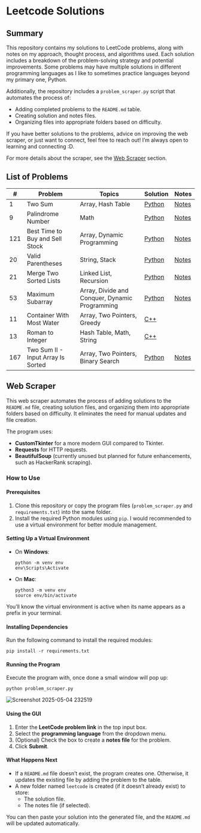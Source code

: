 # Leetcode Solutions

## Summary

This repository contains my solutions to LeetCode problems, along with notes on my approach, thought process, and algorithms used. Each solution includes a breakdown of the problem-solving strategy and potential improvements. Some problems may have multiple solutions in different programming languages as I like to sometimes practice languages beyond my primary one, Python.

Additionally, the repository includes a `problem_scraper.py` script that automates the process of:
- Adding completed problems to the `README.md` table.
- Creating solution and notes files.
- Organizing files into appropriate folders based on difficulty.

If you have better solutions to the problems, advice on improving the web scraper, or just want to connect, feel free to reach out! I’m always open to learning and connecting :D.

For more details about the scraper, see the [Web Scraper](#web-scraper) section.

## List of Problems

| # | Problem | Topics | Solution | Notes |
| ----------- | ------ | -------- | -------------- | -------------- |
| 1 | Two Sum | Array, Hash Table | [Python](https://github.com/adian-acosta/LeetCode-Solutions/tree/main/leetcode/easy/two_sum.py) | [Notes](https://github.com/adian-acosta/LeetCode-Solutions/tree/main/leetcode/easy/two_sum.md) |
| 9 | Palindrome Number | Math | [Python](https://github.com/adian-acosta/LeetCode-Solutions/tree/main/leetcode/easy/palindrome_number.py) | [Notes](https://github.com/adian-acosta/LeetCode-Solutions/tree/main/leetcode/easy/palindrome_number.md) |
| 121 | Best Time to Buy and Sell Stock | Array, Dynamic Programming | [Python](https://github.com/adian-acosta/LeetCode-Solutions/tree/main/leetcode/easy/best_time_to_buy_and_sell_stock.py) | [Notes](https://github.com/adian-acosta/LeetCode-Solutions/tree/main/leetcode/easy/best_time_to_buy_and_sell_stock.md) |
| 20 | Valid Parentheses | String, Stack | [Python](https://github.com/adian-acosta/LeetCode-Solutions/tree/main/leetcode/easy/valid_parentheses.py) | [Notes](https://github.com/adian-acosta/LeetCode-Solutions/tree/main/leetcode/easy/valid_parentheses.md) |
| 21 | Merge Two Sorted Lists | Linked List, Recursion | [Python](https://github.com/adian-acosta/LeetCode-Solutions/tree/main/leetcode/easy/merge_two_sorted_lists.py) | [Notes](https://github.com/adian-acosta/LeetCode-Solutions/tree/main/leetcode/easy/merge_two_sorted_lists.md) |
| 53 | Maximum Subarray | Array, Divide and Conquer, Dynamic Programming | [Python](https://github.com/adian-acosta/LeetCode-Solutions/tree/main/leetcode/medium/maximum_subarray.py) | [Notes](https://github.com/adian-acosta/LeetCode-Solutions/tree/main/leetcode/medium/maximum_subarray.md) |
| 11 | Container With Most Water | Array, Two Pointers, Greedy | [C++](https://github.com/adian-acosta/LeetCode-Solutions/tree/main/leetcode/medium/container_with_most_water.cpp) |  |
| 13 | Roman to Integer | Hash Table, Math, String | [C++](https://github.com/adian-acosta/LeetCode-Solutions/tree/main/leetcode/easy/roman_to_integer.cpp) |  |
| 167 | Two Sum II - Input Array Is Sorted | Array, Two Pointers, Binary Search | [Python](https://github.com/adian-acosta/LeetCode-Solutions/tree/main/leetcode/medium/two_sum_ii_-_input_array_is_sorted.py) | [Notes](https://github.com/adian-acosta/LeetCode-Solutions/tree/main/leetcode/medium/two_sum_ii_-_input_array_is_sorted.md) |


## Web Scraper

This web scraper automates the process of adding solutions to the `README.md` file, creating solution files, and organizing them into appropriate folders based on difficulty. It eliminates the need for manual updates and file creation.

The program uses:
- **CustomTkinter** for a more modern GUI compared to Tkinter.
- **Requests** for HTTP requests.
- **BeautifulSoup** (currently unused but planned for future enhancements, such as HackerRank scraping).

### How to Use

#### Prerequisites
1. Clone this repository or copy the program files (`problem_scraper.py` and `requirements.txt`) into the same folder.
2. Install the required Python modules using `pip`. I would recommended to use a virtual environment for better module management.

#### Setting Up a Virtual Environment
- On **Windows**:
  ```
  python -m venv env
  env\Scripts\Activate
  ```
- On **Mac**:
  ```
  python3 -m venv env
  source env/bin/activate
  ```

You’ll know the virtual environment is active when its name appears as a prefix in your terminal.

#### Installing Dependencies
Run the following command to install the required modules:
```
pip install -r requirements.txt
```

#### Running the Program
Execute the program with, once done a small window will pop up:
```
python problem_scraper.py
```

![Screenshot 2025-05-04 232519](https://github.com/user-attachments/assets/f5362525-4b70-45be-bf2a-5dd0b34ae6a1)


#### Using the GUI
1. Enter the **LeetCode problem link** in the top input box.
2. Select the **programming language** from the dropdown menu.
3. (Optional) Check the box to create a **notes file** for the problem.
4. Click **Submit**.

#### What Happens Next
- If a `README.md` file doesn’t exist, the program creates one. Otherwise, it updates the existing file by adding the problem to the table.
- A new folder named `leetcode` is created (if it doesn’t already exist) to store:
  - The solution file.
  - The notes file (if selected).

You can then paste your solution into the generated file, and the `README.md` will be updated automatically.
